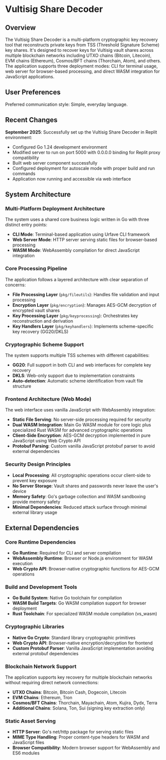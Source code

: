 # Vultisig Share Decoder

## Overview

The Vultisig Share Decoder is a multi-platform cryptographic key recovery tool that reconstructs private keys from TSS (Threshold Signature Scheme) key shares. It's designed to recover keys for Vultisig vault shares across multiple blockchain networks including UTXO chains (Bitcoin, Litecoin), EVM chains (Ethereum), Cosmos/BFT chains (Thorchain, Atom), and others. The application supports three deployment modes: CLI for terminal usage, web server for browser-based processing, and direct WASM integration for JavaScript applications.

## User Preferences

Preferred communication style: Simple, everyday language.

## Recent Changes

**September 2025**: Successfully set up the Vultisig Share Decoder in Replit environment:
- Configured Go 1.24 development environment
- Modified server to run on port 5000 with 0.0.0.0 binding for Replit proxy compatibility
- Built web server component successfully
- Configured deployment for autoscale mode with proper build and run commands
- Application now running and accessible via web interface

## System Architecture

### Multi-Platform Deployment Architecture
The system uses a shared core business logic written in Go with three distinct entry points:
- **CLI Mode**: Terminal-based application using Urfave CLI framework
- **Web Server Mode**: HTTP server serving static files for browser-based processing
- **WASM Mode**: WebAssembly compilation for direct JavaScript integration

### Core Processing Pipeline
The application follows a layered architecture with clear separation of concerns:
- **File Processing Layer** (`pkg/fileutils`): Handles file validation and input processing
- **Encryption Layer** (`pkg/encryption`): Manages AES-GCM decryption of encrypted vault shares
- **Key Processing Layer** (`pkg/keyprocessing`): Orchestrates key reconstruction and derivation
- **Key Handlers Layer** (`pkg/keyhandlers`): Implements scheme-specific key recovery (GG20/DKLS)

### Cryptographic Scheme Support
The system supports multiple TSS schemes with different capabilities:
- **GG20**: Full support in both CLI and web interfaces for complete key recovery
- **DKLS**: Web-only support due to implementation constraints
- **Auto-detection**: Automatic scheme identification from vault file structure

### Frontend Architecture (Web Mode)
The web interface uses vanilla JavaScript with WebAssembly integration:
- **Static File Serving**: No server-side processing required for security
- **Dual WASM Integration**: Main Go WASM module for core logic plus specialized Rust WASM for advanced cryptographic operations
- **Client-Side Encryption**: AES-GCM decryption implemented in pure JavaScript using Web Crypto API
- **Protobuf Parsing**: Custom vanilla JavaScript protobuf parser to avoid external dependencies

### Security Design Principles
- **Local Processing**: All cryptographic operations occur client-side to prevent key exposure
- **No Server Storage**: Vault shares and passwords never leave the user's device
- **Memory Safety**: Go's garbage collection and WASM sandboxing provide memory safety
- **Minimal Dependencies**: Reduced attack surface through minimal external library usage

## External Dependencies

### Core Runtime Dependencies
- **Go Runtime**: Required for CLI and server compilation
- **WebAssembly Runtime**: Browser or Node.js environment for WASM execution
- **Web Crypto API**: Browser-native cryptographic functions for AES-GCM operations

### Build and Development Tools
- **Go Build System**: Native Go toolchain for compilation
- **WASM Build Targets**: Go WASM compilation support for browser deployment
- **Rust Toolchain**: For specialized WASM module compilation (vs_wasm)

### Cryptographic Libraries
- **Native Go Crypto**: Standard library cryptographic primitives
- **Web Crypto API**: Browser-native encryption/decryption for frontend
- **Custom Protobuf Parser**: Vanilla JavaScript implementation avoiding external protobuf dependencies

### Blockchain Network Support
The application supports key recovery for multiple blockchain networks without requiring direct network connections:
- **UTXO Chains**: Bitcoin, Bitcoin Cash, Dogecoin, Litecoin
- **EVM Chains**: Ethereum, Tron
- **Cosmos/BFT Chains**: Thorchain, Mayachain, Atom, Kujira, Dydx, Terra
- **Additional Chains**: Solana, Ton, Sui (signing key extraction only)

### Static Asset Serving
- **HTTP Server**: Go's net/http package for serving static files
- **MIME Type Handling**: Proper content-type headers for WASM and JavaScript files
- **Browser Compatibility**: Modern browser support for WebAssembly and ES6 modules
